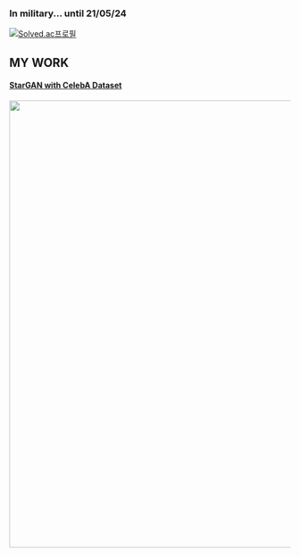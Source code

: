 ### In military... until 21/05/24

[![Solved.ac프로필](http://mazassumnida.wtf/api/v2/generate_badge?boj=99edward)](https://solved.ac/99edward)

## MY WORK  
#### [StarGAN with CelebA Dataset](https://github.com/kimjy99/stargan-celeba)
<img src='https://github.com/kimjy99/stargan-celeba/blob/main/images/test3.gif' align='center' width='800px'/>
